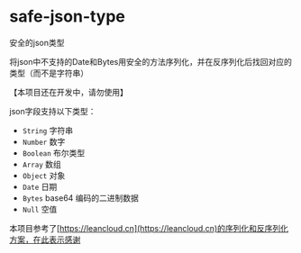 # safe-json-type

安全的json类型

将json中不支持的Date和Bytes用安全的方法序列化，并在反序列化后找回对应的类型（而不是字符串）

【本项目还在开发中，请勿使用】

json字段支持以下类型：

-   `String` 字符串
-   `Number` 数字
-   `Boolean` 布尔类型
-   `Array` 数组
-   `Object` 对象
-   `Date` 日期
-   `Bytes` base64 编码的二进制数据
-   `Null` 空值

本项目参考了[https://leancloud.cn](https://leancloud.cn)的序列化和反序列化方案，在此表示感谢
